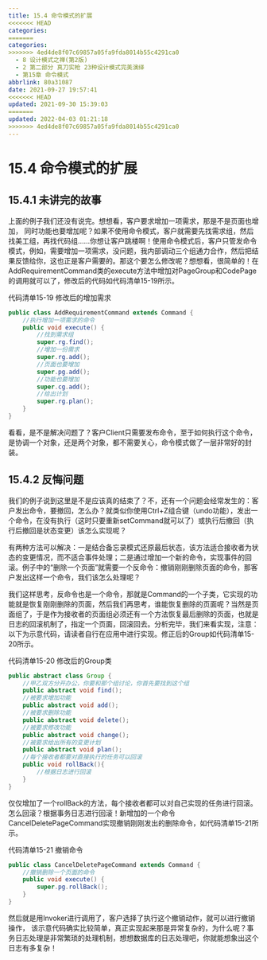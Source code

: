 ```yaml
---
title: 15.4 命令模式的扩展
<<<<<<< HEAD
categories:
=======
categories: 
>>>>>>> 4ed4de8f07c69857a05fa9fda8014b55c4291ca0
  - 8 设计模式之禅(第2版)
  - 2 第二部分 真刀实枪 23种设计模式完美演绎
  - 第15章 命令模式
abbrlink: 80a31087
date: 2021-09-27 19:57:41
<<<<<<< HEAD
updated: 2021-09-30 15:39:03
=======
updated: 2022-04-03 01:21:18
>>>>>>> 4ed4de8f07c69857a05fa9fda8014b55c4291ca0
---
```

# 15.4 命令模式的扩展
## 15.4.1 未讲完的故事
上面的例子我们还没有说完。想想看，客户要求增加一项需求，那是不是页面也增加， 同时功能也要增加呢？如果不使用命令模式，客户就需要先找需求组，然后找美工组，再找代码组……你想让客户跳楼啊！使用命令模式后，客户只管发命令模式，例如，需要增加一项需求，没问题，我内部调动三个组通力合作，然后把结果反馈给你，这也正是客户需要的。那这个要怎么修改呢？想想看，很简单的！在AddRequirementCommand类的execute方法中增加对PageGroup和CodePage的调用就可以了，修改后的代码如代码清单15-19所示。

代码清单15-19 修改后的增加需求
```java
public class AddRequirementCommand extends Command {
    //执行增加一项需求的命令
    public void execute() {
        //找到需求组
        super.rg.find();
        //增加一份需求
        super.rg.add();
        //页面也要增加
        super.pg.add();
        //功能也要增加
        super.cg.add();
        //给出计划
        super.rg.plan();
    }
}
```

看看，是不是解决问题了？客户Client只需要发布命令，至于如何执行这个命令，是协调一个对象，还是两个对象，都不需要关心，命令模式做了一层非常好的封装。

## 15.4.2 反悔问题
我们的例子说到这里是不是应该真的结束了？不，还有一个问题会经常发生的：客户发出命令，要撤回，怎么办？就类似你使用Ctrl+Z组合键（undo功能），发出一个命令，在没有执行（这时只要重新setCommand就可以了）或执行后撤回（执行后撤回是状态变更）该怎么实现呢？

有两种方法可以解决：一是结合备忘录模式还原最后状态，该方法适合接收者为状态的变更情况，而不适合事件处理；二是通过增加一个新的命令，实现事件的回滚。例子中的“删除一个页面”就需要一个反命令：撤销刚刚删除页面的命令，那客户发出这样一个命令，我们该怎么处理呢？

我们这样思考，反命令也是一个命令，那就是Command的一个子类，它实现的功能就是恢复刚刚删除的页面，然后我们再思考，谁能恢复删除的页面呢？当然是页面组了，于是作为接收者的页面组必须还有一个方法恢复最后删除的页面，也就是日志的回滚机制了，指定一个页面，回滚回去。分析完毕，我们来看实现，注意：以下为示意代码，请读者自行在应用中进行实现。修正后的Group如代码清单15-20所示。

代码清单15-20 修改后的Group类
```java
public abstract class Group {
    //甲乙双方分开办公，你要和那个组讨论，你首先要找到这个组
    public abstract void find();
    //被要求增加功能
    public abstract void add();
    //被要求删除功能
    public abstract void delete();
    //被要求修改功能
    public abstract void change();
    //被要求给出所有的变更计划
    public abstract void plan();
    //每个接收者都要对直接执行的任务可以回滚
    public void rollBack(){
        //根据日志进行回滚
    }
}
```
仅仅增加了一个rollBack的方法，每个接收者都可以对自己实现的任务进行回滚。怎么回滚？根据事务日志进行回滚！新增加的一个命令CancelDeletePageCommand实现撤销刚刚发出的删除命令，如代码清单15-21所示。

代码清单15-21 撤销命令
```java
public class CancelDeletePageCommand extends Command {
    //撤销删除一个页面的命令
    public void execute() {
        super.pg.rollBack();
    }
}
```
然后就是用Invoker进行调用了，客户选择了执行这个撤销动作，就可以进行撤销操作， 该示意代码确实比较简单，真正实现起来那是异常复杂的，为什么呢？事务日志处理是非常繁琐的处理机制，想想数据库的日志处理吧，你就能想象出这个日志有多复杂！
